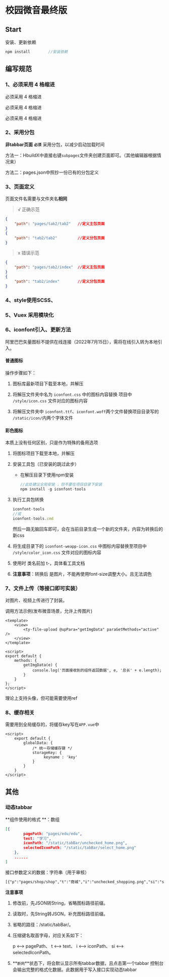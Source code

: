 # 校园微音最终版



## Start

安装、更新依赖

```javascript
npm install        //安装依赖
```



## 编写规范

### 1、必须采用 4 格缩进

必须采用 4 格缩进

必须采用 4 格缩进

必须采用 4 格缩进



### 2、采用分包

**非tabbar页面** **`必须`** 采用分包，以减少启动加载时间

方法一：HbuildX中直接右键`subpages`文件夹创建页面即可。（其他编辑器根据情况来）

方法二：pages.json中照抄一份已有的分包定义



### 3、页面定义

页面文件名需要与文件夹名**相同**

> √ 正确示范

```json
{
    "path": "pages/tab2/tab2"	//定义主包页面 
}
{
    "path": "tab2/tab2"			//定义分包页面
}
```

> x 错误示范

```json
{
    "path": "pages/tab2/index"	//定义主包页面
}
{
    "path": "tab2/index"		//定义分包页面
}
```



### 4、style使用SCSS、



### 5、Vuex 采用模块化



### 6、iconfont引入、更新方法

阿里巴巴矢量图标不提供在线连接（2022年7月15日），需将在线引入转为本地引入。



#### 普通图标

操作步骤如下：

1. 图标库最新项目下载至本地，并解压

   

2. 将解压文件夹中名为 `iconfont.css` 中的图标内容替换 项目中 `/style/icon.css` 文件对应的图标内容

   

3. 将解压文件夹中 `iconfont.ttf`、`iconfont.woff`两个文件替换项目目录写的 `/static/icon/`内两个字体文件





#### 彩色图标

本质上没有任何区别，只是作为特殊的备用选项

1. 将图标项目下载至本地，并解压
   
2. 安装工具包（已安装的跳过此步）

   - 在解压目录下使用npm安装

     ```javascript
     //此处建议全局安装 ，但不要在项目目录下安装
     npm install -g iconfont-tools 
     ```

     

3. 执行工具包转换

   ```javascript
   iconfont-tools
   //或
   iconfont-tools.cmd
   ```

   然后一路无脑回车即可，会在当前目录生成一个新的文件夹，内容为转换后的新css

   

4. 将生成目录下的 `iconfont-weapp-icon.css` 中图标内容替换至项目中 `/style/color_icon.css` 文件对应的图标内容
   
5. 使用时 类名前加 t-，具体看工具文档
   
6. **注意事项**：转换后 是图片，不能再使用font-size调整大小。且无法调色

### 7、文件上传（等接口即可实装）

对图片、视频上传进行了封装。

调用方法示例(发布微音场景，允许上传图片)

```vue
<template>
	<view>
		<ty-file-upload @upPara="getImgData" paraGetMethods="active" />
	</view>
</template>

<script>
export default {
	methods: {
		getImgData(e) {
			console.log('页面接收到的组件返回数据', e, '总长' + e.length);
		}
	}
};
</script>
```

理论上支持头像，但可能需要使用ref

### 8、缓存相关

需要用到全局缓存的，将缓存key写在`APP.vue`中

```vue
<script>
    export default {
        globalData: {
			/* 统一存储缓存键 */
			storageKey: {
				 keyname : 'key'
			}
		}
    }
</script>
```



## 其他

### 动态tabbar

**组件使用的格式 **：数组

```json
[{
		pagePath: "pages/edu/edu",
		text: "学习",
		iconPath: "/static/tabBar/unchecked_home.png",
		selectedIconPath: "/static/tabBar/select_home.png"
	},
 	......
]
```

接口参数定义的数据：字符串（用于审核）

```tex
[{"p":"pages/shop/shop","t":"商城","i":"unchecked_shopping.png","si":"select_shopping.png"},{"p":"pages/community/community","t":"微音","i":"unchecked_tinyVoice.png","si":"select_tinyVoice.png"},{"p":"pages/appliance/appliance","t":"服务","i":"unchecked_tool.png","si":"select_tool.png"},{"p":"pages/user/user","t":"我的","i":"unchecked_my.png","si":"select_my.png"}]
```

**注意事项**

1. 修改前，先JSON转String，省略图标路径前缀。

2. 读取时，先String转JSON，补充图标路径前缀。

3. 省略的路径：/static/tabBar/。

4. 压缩键名取首字母，对应关系如下：

    p <--> pagePath、
    t <--> text、
    i <--> iconPath、
    si <--> selectedIconPath。

5. **`断网`**状态下，将会默认显示所有tabbar数据，且点击第一个tabbar 控制台会输出完整的格式化数据。此数据用于写入接口实现动态tabbar
